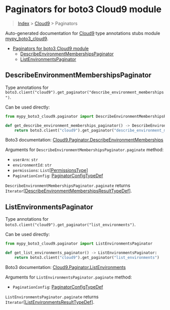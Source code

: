 # Paginators for boto3 Cloud9 module

> [Index](..) > [Cloud9](.) > Paginators

Auto-generated documentation for
[Cloud9](https://boto3.amazonaws.com/v1/documentation/api/1.17.72/reference/services/cloud9.html#Cloud9)
type annotations stubs module
[mypy_boto3_cloud9](https://pypi.org/project/mypy-boto3-cloud9/).

- [Paginators for boto3 Cloud9 module](#paginators-for-boto3-cloud9-module)
  - [DescribeEnvironmentMembershipsPaginator](#describeenvironmentmembershipspaginator)
  - [ListEnvironmentsPaginator](#listenvironmentspaginator)

## DescribeEnvironmentMembershipsPaginator

Type annotations for
`boto3.client("cloud9").get_paginator("describe_environment_memberships")`.

Can be used directly:

```python
from mypy_boto3_cloud9.paginator import DescribeEnvironmentMembershipsPaginator

def get_describe_environment_memberships_paginator() -> DescribeEnvironmentMembershipsPaginator:
    return boto3.client("cloud9").get_paginator("describe_environment_memberships")
```

Boto3 documentation:
[Cloud9.Paginator.DescribeEnvironmentMemberships](https://boto3.amazonaws.com/v1/documentation/api/1.17.72/reference/services/cloud9.html#Cloud9.Paginator.DescribeEnvironmentMemberships)

Arguments for `DescribeEnvironmentMembershipsPaginator.paginate` method:

- `userArn`: `str`
- `environmentId`: `str`
- `permissions`: `List`\[[PermissionsType](./literals.md#permissionstype)\]
- `PaginationConfig`:
  [PaginatorConfigTypeDef](./type_defs.md#paginatorconfigtypedef)

`DescribeEnvironmentMembershipsPaginator.paginate` returns
`Iterator`\[[DescribeEnvironmentMembershipsResultTypeDef](./type_defs.md#describeenvironmentmembershipsresulttypedef)\].

## ListEnvironmentsPaginator

Type annotations for
`boto3.client("cloud9").get_paginator("list_environments")`.

Can be used directly:

```python
from mypy_boto3_cloud9.paginator import ListEnvironmentsPaginator

def get_list_environments_paginator() -> ListEnvironmentsPaginator:
    return boto3.client("cloud9").get_paginator("list_environments")
```

Boto3 documentation:
[Cloud9.Paginator.ListEnvironments](https://boto3.amazonaws.com/v1/documentation/api/1.17.72/reference/services/cloud9.html#Cloud9.Paginator.ListEnvironments)

Arguments for `ListEnvironmentsPaginator.paginate` method:

- `PaginationConfig`:
  [PaginatorConfigTypeDef](./type_defs.md#paginatorconfigtypedef)

`ListEnvironmentsPaginator.paginate` returns
`Iterator`\[[ListEnvironmentsResultTypeDef](./type_defs.md#listenvironmentsresulttypedef)\].
